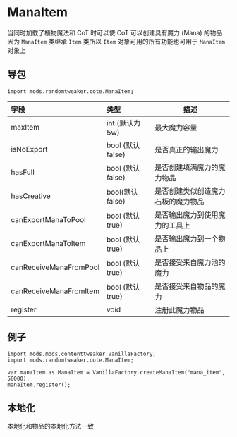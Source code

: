 # ManaItem

当同时加载了植物魔法和 CoT 时可以使 CoT 可以创建具有魔力 (Mana) 的物品  
因为 `ManaItem` 类继承 `Item` 类所以 `Item` 对象可用的所有功能也可用于 `ManaItem` 对象上

## 导包

```zenscrtpt
import mods.randomtweaker.cote.ManaItem;
```

| 字段        | 类型        | 描述         |
|:---------- |:---------- |----------- |
| maxItem    | int (默认为 5w)     | 最大魔力容量 |
| isNoExport | bool (默认 false) | 是否真正的输出魔力 |
| hasFull | bool (默认 false) | 是否创建填满魔力的魔力物品 |
| hasCreative | bool(默认 false) | 是否创建类似创造魔力石板的魔力物品 | 
| canExportManaToPool | bool (默认 true) | 是否输出魔力到使用魔力的工具上 | 
| canExportManaToItem | bool (默认 true) | 是否输出魔力到一个物品上      |
| canReceiveManaFromPool | bool (默认 true) | 是否接受来自魔力池的魔力   |
| canReceiveManaFromItem | bool (默认 true) | 是否接受来自物品的魔力    |
| register               | void  | 注册此魔力物品           |

## 例子

```zenscript
import mods.mods.contenttweaker.VanillaFactory;
import mods.randomtweaker.cote.ManaItem;

var manaItem as ManaItem = VanillaFactory.createManaItem("mana_item", 50000);
manaItem.register();
```

## 本地化
本地化和物品的本地化方法一致
